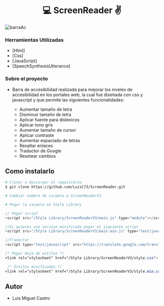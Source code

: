 
<h1 align="center">💻 ScreenReader ✌</h1>

![barraAc](https://user-images.githubusercontent.com/80079884/188977375-544b962e-7824-4e86-9dcf-838f10d8ba5c.jpg)

### Herramientas Utilizadas

- [Html]
- [Css]
- [JavaScript]
- [SpeechSynthesisUtterance]

### Sobre el proyecto

- Barra de accesibilidad realizada para mejorar los niveles de accesibilidad en los portales web, la cual fue diseñada con css y javascript y que permite las siguientes funcionalidades:

    * Aumentar tamaño de letra <br>
    * Disminuir tamaño de letra <br>
    * Aplicar fuente para dislexicos <br>
    * Aplicar tono gris <br>
    * Aumentar tamaño de cursor <br>
    * Aplicar contraste <br>
    * Aumentar espaciado de letras <br>
    * Resaltar enlaces <br>
    * Traductor de Google <br>
    * Resetear cambios


## Como instalarlo

```bash
# Clonar o descargar el repositorio
$ git clone https://github.com/LuisC73/ScreenReader.git

# Cambiar nombre de carpeta a ScreenReaderV3

# Pegar la carpeta en Style Library

```

```javascript
// Pegar script 
<script src="/Style Library/ScreenReaderV3/main.js" type="module"></script>

//Si quieres una version minificada pegar el siguiente script
<script src="/Style Library/ScreenReaderV3/main.min.js" type="text/javascript"></script>

//Traductor
<script type="text/javascript" src="https://translate.google.com/translate_a/element.js?cb=googleTranslateElementInit" defer></script>
```

```css
/* Pegar Hoja de estilos */
<link rel="stylesheet" href="/Style Library/ScreenReaderV3/style.css">

 /* Estilos minificados */
<link rel="stylesheet" href="/Style Library/ScreenReaderV3/style.min.css">
```

## Autor

* Luis Miguel Castro